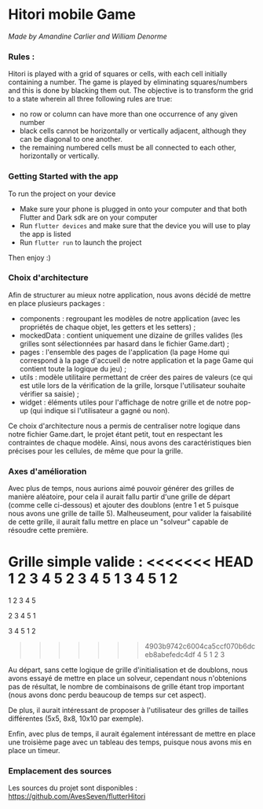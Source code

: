 # Hitori mobile Game
*Made by Amandine Carlier and William Denorme*
### Rules :
Hitori is played with a grid of squares or cells, with each cell initially containing a number. The game is played by eliminating squares/numbers and this is done by blacking them out. The objective is to transform the grid to a state wherein all three following rules are true:
- no row or column can have more than one occurrence of any given number
- black cells cannot be horizontally or vertically adjacent, although they can be diagonal to one another.
- the remaining numbered cells must be all connected to each other, horizontally or vertically.

### Getting Started with the app

To run the project on your device
- Make sure your phone is plugged in onto your computer and that both Flutter and Dark sdk are on your computer
- Run `flutter devices` and make sure that the device you will use to play the app is listed
- Run `flutter run` to launch the project

Then enjoy :)

### Choix d'architecture

Afin de structurer au mieux notre application, nous avons décidé de mettre en place plusieurs packages :
- components : regroupant les modèles de notre application (avec les propriétés de chaque objet, les getters et les setters) ;
- mockedData : contient uniquement une dizaine de grilles valides (les grilles sont sélectionnées par hasard dans le fichier Game.dart) ;
- pages : l'ensemble des pages de l'application (la page Home qui correspond à la page d'accueil de notre application et la page Game qui contient toute la logique du jeu) ;
- utils : modèle utilitaire permettant de créer des paires de valeurs (ce qui est utile lors de la vérification de la grille, lorsque l'utilisateur souhaite vérifier sa saisie) ;
- widget : éléments utiles pour l'affichage de notre grille et de notre pop-up (qui indique si l'utilisateur a gagné ou non).

Ce choix d'architecture nous a permis de centraliser notre logique dans notre fichier Game.dart, le projet étant petit, tout en respectant les contraintes de chaque modèle. 
Ainsi, nous avons des caractéristiques bien précises pour les cellules, de même que pour la grille.


### Axes d'amélioration

Avec plus de temps, nous aurions aimé pouvoir générer des grilles de manière aléatoire, pour cela il aurait fallu partir d'une grille de départ (comme celle ci-dessous) et ajouter des doublons (entre 1 et 5 puisque nous avons une grille de taille 5).
Malheuseument, pour valider la faisabilité de cette grille, il aurait fallu mettre en place un "solveur" capable de résoudre cette première. 

Grille simple valide : 
<<<<<<< HEAD
1 2 3 4 5
2 3 4 5 1
3 4 5 1 2
=======

1 2 3 4 5

2 3 4 5 1

3 4 5 1 2

>>>>>>> 4903b9742c6004ca5ccf070b6dceb8abefedc4df
4 5 1 2 3

Au départ, sans cette logique de grille d'initialisation et de doublons, nous avons essayé de mettre en place un solveur, cependant nous n'obtenions pas de résultat, le nombre de combinaisons de grille étant trop important (nous avons donc perdu beaucoup de temps sur cet aspect).

De plus, il aurait intéressant de proposer à l'utilisateur des grilles de tailles différentes (5x5, 8x8, 10x10 par exemple).

Enfin, avec plus de temps, il aurait également intéressant de mettre en place une troisième page avec un tableau des temps, puisque nous avons mis en place un timeur.


### Emplacement des sources

Les sources du projet sont disponibles : https://github.com/AvesSeven/flutterHitori